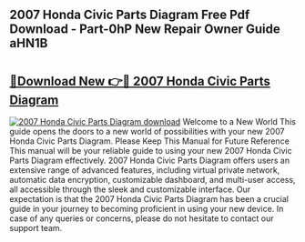 ## 2007 Honda Civic Parts Diagram Free Pdf Download - Part-0hP New Repair Owner Guide aHN1B

# <h2><a href="http://dfix9p.blite.top/?on=2007+Honda+Civic+Parts+Diagram">🔗Download New 👉🔴 2007 Honda Civic Parts Diagram</a></h2>

[![2007 Honda Civic Parts Diagram download](https://i.imgur.com/lujVjoI.png)](http://dfix9p.blite.top/?on=2007+Honda+Civic+Parts+Diagram)
Welcome to a New World This guide opens the doors to a new world of possibilities with your new 2007 Honda Civic Parts Diagram. Please Keep This Manual for Future Reference This manual will be your reliable guide to using your new 2007 Honda Civic Parts Diagram effectively. 2007 Honda Civic Parts Diagram offers users an extensive range of advanced features, including virtual private network, automatic data encryption, customizable dashboard, and multi-user access, all accessible through the sleek and customizable interface. Our expectation is that the 2007 Honda Civic Parts Diagram has been a crucial guide in your journey to becoming proficient in using your new device. In case of any queries or concerns, please do not hesitate to contact our support team.
